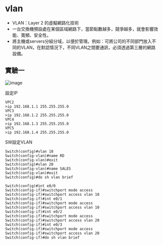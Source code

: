 # vlan
* VLAN：Layer 2 的虛擬網路化技術
* 一台交換機預設處在某個區域網路下，當節點數越多，競爭越多，就會影響效能、寬頻、安全性。
* 將主機或servers分組分域，以便於管理。例如：可將公司的不同部門放入不同的VLAN，在默認情況下，不同VLAN之間要通訊，必須透過第三層的網路設備。

## 實驗一

![image](https://user-images.githubusercontent.com/62127656/148352958-dc76f301-3941-49de-aefc-fb1b5f5afb33.png)

設定IP
```
VPC2
>ip 192.168.1.1 255.255.255.0
VPC3
>ip 192.168.1.2 255.255.255.0
VPC4
>ip 192.168.1.3 255.255.255.0
VPC5
>ip 192.168.1.4 255.255.255.0
```
SW設定VLAN
```
Switch(config)#vlan 10
Switch(config-vlan)#name RD
Switch(config-vlan)#exit
Switch(config)#vlan 20
Switch(config-vlan)#name SALES
Switch(config-vlan)#exit
Switch(config)#do sh vlan brief
```
```
Switch(config)#int e0/0
Switch(config-if)#switchport mode access
Switch(config-if)#switchport access vlan 10
Switch(config-if)#int e0/1
Switch(config-if)#switchport mode access
Switch(config-if)#switchport access vlan 10
Switch(config-if)#int e0/2
Switch(config-if)#switchport mode access
Switch(config-if)#switchport access vlan 20
Switch(config-if)#int e0/3
Switch(config-if)#switchport mode access
Switch(config-if)#switchport access vlan 20
Switch(config-if)#do sh vlan brief
```
